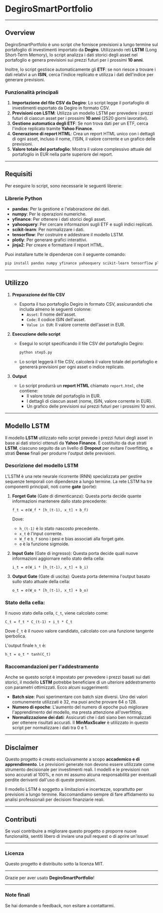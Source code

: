 # DegiroSmartPortfolio

---

## Overview

DegiroSmartPortfolio è uno script che fornisce previsioni a lungo termine sul portafoglio di investimenti importato da **Degiro**. Utilizzando reti **LSTM** (Long Short-Term Memory), lo script analizza i dati storici degli asset nel portafoglio e genera previsioni sui prezzi futuri per i prossimi **10 anni**. 

Inoltre, lo script gestisce automaticamente gli **ETF**: se non riesce a trovare i dati relativi a un **ISIN**, cerca l'indice replicato e utilizza i dati dell'indice per generare previsioni.

### Funzionalità principali
1. **Importazione del file CSV da Degiro**: Lo script legge il portafoglio di investimenti esportato da Degiro in formato CSV.
2. **Previsioni con LSTM**: Utilizza un modello LSTM per prevedere i prezzi futuri di ciascun asset per i prossimi **10 anni** (2520 giorni lavorativi).
3. **Gestione automatica degli ETF**: Se non trova dati per un ETF, cerca l'indice replicato tramite **Yahoo Finance**.
4. **Generazione di report HTML**: Crea un report HTML unico con i dettagli di ogni asset, incluso il nome, l'ISIN, il valore corrente e un grafico delle previsioni.
5. **Valore totale del portafoglio**: Mostra il valore complessivo attuale del portafoglio in EUR nella parte superiore del report.

---

## Requisiti

Per eseguire lo script, sono necessarie le seguenti librerie:

### Librerie Python
- **pandas**: Per la gestione e l'elaborazione dei dati.
- **numpy**: Per le operazioni numeriche.
- **yfinance**: Per ottenere i dati storici degli asset.
- **yahooquery**: Per cercare informazioni sugli ETF e sugli indici replicati.
- **scikit-learn**: Per normalizzare i dati.
- **tensorflow**: Per costruire e addestrare il modello LSTM.
- **plotly**: Per generare grafici interattivi.
- **jinja2**: Per creare e formattare il report HTML.

Puoi installare tutte le dipendenze con il seguente comando:

```bash
pip install pandas numpy yfinance yahooquery scikit-learn tensorflow plotly jinja2
```

---

## Utilizzo

1. **Preparazione del file CSV**
   - Esporta il tuo portafoglio Degiro in formato CSV, assicurandoti che includa almeno le seguenti colonne:
     - `Asset`: Il nome dell'asset.
     - `Code`: Il codice ISIN dell'asset.
     - `Value in EUR`: Il valore corrente dell'asset in EUR.

2. **Esecuzione dello script**
   - Esegui lo script specificando il file CSV del portafoglio Degiro:
   
     ```bash
     python step5.py
     ```

   - Lo script leggerà il file CSV, calcolerà il valore totale del portafoglio e genererà previsioni per ogni asset o indice replicato.

3. **Output**
   - Lo script produrrà un **report HTML** chiamato `report.html`, che contiene:
     - Il valore totale del portafoglio in EUR.
     - I dettagli di ciascun asset (nome, ISIN, valore corrente in EUR).
     - Un grafico delle previsioni sui prezzi futuri per i prossimi 10 anni.

---

## Modello LSTM

Il modello **LSTM** utilizzato nello script prevede i prezzi futuri degli asset in base ai dati storici ottenuti da **Yahoo Finance**. È costituito da due strati **LSTM**, ciascuno seguito da un livello di **Dropout** per evitare l'overfitting, e strati **Dense** finali per produrre l'output delle previsioni.

### Descrizione del modello LSTM

L'LSTM è una rete neurale ricorrente (RNN) specializzata per gestire sequenze temporali con dipendenze a lungo termine. La rete LSTM ha tre componenti principali, noti come **gate** (porte):

1. **Forget Gate** (Gate di dimenticanza):
   Questa porta decide quante informazioni mantenere dallo stato precedente:
   ```
   f_t = σ(W_f * [h_(t-1), x_t] + b_f)
   ```
   Dove:
   - `h_(t-1)` è lo stato nascosto precedente.
   - `x_t` è l'input corrente.
   - `W_f` e `b_f` sono i pesi e bias associati alla forget gate.
   - `σ` è la funzione sigmoide.

2. **Input Gate** (Gate di ingresso):
   Questa porta decide quali nuove informazioni aggiornare nello stato della cella:
   ```
   i_t = σ(W_i * [h_(t-1), x_t] + b_i)
   ```

3. **Output Gate** (Gate di uscita):
   Questa porta determina l'output basato sullo stato attuale della cella:
   ```
   o_t = σ(W_o * [h_(t-1), x_t] + b_o)
   ```

### Stato della cella:

Il nuovo stato della cella, `C_t`, viene calcolato come:
```
C_t = f_t * C_(t-1) + i_t * C̃_t
```
Dove `C̃_t` è il nuovo valore candidato, calcolato con una funzione tangente iperbolica.

L'output finale `h_t` è:
```
h_t = o_t * tanh(C_t)
```

### Raccomandazioni per l'addestramento
Anche se questo script è impostato per prevedere i prezzi basati sui dati storici, il modello **LSTM** potrebbe beneficiare di un ulteriore addestramento con parametri ottimizzati. Ecco alcuni suggerimenti:

- **Batch size**: Puoi sperimentare con batch size diversi. Uno dei valori comunemente utilizzati è 32, ma puoi anche provare 64 o 128.
- **Numero di epoche**: L'aumento del numero di epoche può migliorare l'apprendimento del modello, ma presta attenzione all'overfitting.
- **Normalizzazione dei dati**: Assicurati che i dati siano ben normalizzati per ottenere risultati accurati. Il **MinMaxScaler** è utilizzato in questo script per normalizzare i dati tra 0 e 1.

---

## Disclaimer

Questo progetto è creato esclusivamente a scopo **accademico e di apprendimento**. Le previsioni generate non devono essere utilizzate come strumento decisionale per investimenti reali. I modelli e le previsioni non sono accurati al 100%, e non mi assumo alcuna responsabilità per eventuali perdite derivanti dall'uso di queste previsioni.

Il modello LSTM è soggetto a limitazioni e incertezze, soprattutto per previsioni a lungo termine. Raccomandiamo sempre di fare affidamento su analisi professionali per decisioni finanziarie reali.

---

## Contributi

Se vuoi contribuire a migliorare questo progetto o proporre nuove funzionalità, sentiti libero di inviare una pull request o di aprire un'issue!

---

### Licenza

Questo progetto è distribuito sotto la licenza MIT.

---

Grazie per aver usato **DegiroSmartPortfolio**!

---

### Note finali
Se hai domande o feedback, non esitare a contattarmi.
